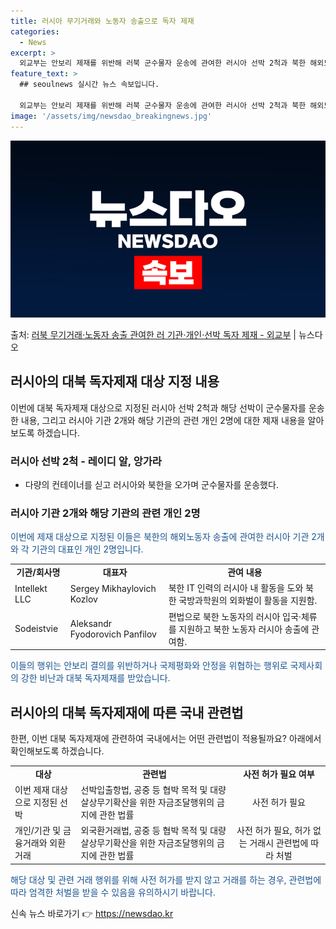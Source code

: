 ```yaml
---
title: 러시아 무기거래와 노동자 송출으로 독자 제재
categories:
  - News
excerpt: >
  외교부는 안보리 제재를 위반해 러북 군수물자 운송에 관여한 러시아 선박 2척과 북한 해외노동자 송출을 통해 …
feature_text: >
  ## seoulnews 실시간 뉴스 속보입니다.

  외교부는 안보리 제재를 위반해 러북 군수물자 운송에 관여한 러시아 선박 2척과 북한 해외노동자 송출을 통해 …
image: '/assets/img/newsdao_breakingnews.jpg'
---
```


![뉴스다오 속보](/assets/img/newsdao_breakingnews.jpg)

<p>출처: <a href="https://newsdao.kr/3491" rel="dofollow">러북 무기거래·노동자 송출 관여한 러 기관·개인·선박 독자 제재 - 외교부</a> | 뉴스다오</p>

<h2 data-ke-size="size26">러시아의 대북 독자제재 대상 지정 내용</h2>
<p data-ke-size="size16">이번에 대북 독자제재 대상으로 지정된 러시아 선박 2척과 해당 선박이 군수물자를 운송한 내용, 그리고 러시아 기관 2개와 해당 기관의 관련 개인 2명에 대한 제재 내용을 알아보도록 하겠습니다.</p>

<h3>러시아 선박 2척 - 레이디 알, 앙가라</h3>
<ul>
  <li>다량의 컨테이너를 싣고 러시아와 북한을 오가며 군수물자를 운송했다.</li>
</ul>

<h3>러시아 기관 2개와 해당 기관의 관련 개인 2명</h3>
<p><span style="color: #1a5490;">이번에 제재 대상으로 지정된 이들은 북한의 해외노동자 송출에 관여한 러시아 기관 2개와 각 기관의 대표인 개인 2명입니다.</span></p>
<table>
  <tr>
    <td style="text-align: center; height: 17px;"><b>기관/회사명</b></td>
    <td style="text-align: center; height: 17px;"><b>대표자</b></td>
    <td style="text-align: center; height: 17px;"><b>관여 내용</b></td>
  </tr>
  <tr>
    <td style="text-align: left; height: 17px;">Intellekt LLC</td>
    <td style="text-align: left; height: 17px;">Sergey Mikhaylovich Kozlov</td>
    <td style="text-align: left; height: 17px;">북한 IT 인력의 러시아 내 활동을 도와 북한 국방과학원의 외화벌이 활동을 지원함.</td>
  </tr>
  <tr>
    <td style="text-align: left; height: 17px;">Sodeistvie</td>
    <td style="text-align: left; height: 17px;">Aleksandr Fyodorovich Panfilov</td>
    <td style="text-align: left; height: 17px;">편법으로 북한 노동자의 러시아 입국·체류를 지원하고 북한 노동자 러시아 송출에 관여함.</td>
  </tr>
</table>

<p><span style="color: #1a5490;">이들의 행위는 안보리 결의를 위반하거나 국제평화와 안정을 위협하는 행위로 국제사회의 강한 비난과 대북 독자제재를 받았습니다.</span></p>

<h2 data-ke-size="size26">러시아의 대북 독자제재에 따른 국내 관련법</h2>
<p data-ke-size="size16">한편, 이번 대북 독자제재에 관련하여 국내에서는 어떤 관련법이 적용될까요? 아래에서 확인해보도록 하겠습니다.</p>

<table>
  <tr>
    <td style="text-align: center; height: 17px;"><b>대상</b></td>
    <td style="text-align: center; height: 17px;"><b>관련법</b></td>
    <td style="text-align: center; height: 17px;"><b>사전 허가 필요 여부</b></td>
  </tr>
  <tr>
    <td style="text-align: left; height: 17px;">이번 제재 대상으로 지정된 선박</td>
    <td style="text-align: left; height: 17px;">선박입출항법, 공중 등 협박 목적 및 대량살상무기확산을 위한 자금조달행위의 금지에 관한 법률</td>
    <td style="text-align: center; height: 17px;">사전 허가 필요</td>
  </tr>
  <tr>
    <td style="text-align: left; height: 17px;">개인/기관 및 금융거래와 외환거래</td>
    <td style="text-align: left; height: 17px;">외국환거래법, 공중 등 협박 목적 및 대량살상무기확산을 위한 자금조달행위의 금지에 관한 법률</td>
    <td style="text-align: center; height: 17px;">사전 허가 필요, 허가 없는 거래시 관련법에 따라 처벌</td>
  </tr>
</table>
<p><span style="color: #1a5490;">해당 대상 및 관련 거래 행위를 위해 사전 허가를 받지 않고 거래를 하는 경우, 관련법에 따라 엄격한 처벌을 받을 수 있음을 유의하시기 바랍니다.</span></p>
 

신속 뉴스 바로가기 👉 <a href="https://newsdao.kr" rel="dofollow">https://newsdao.kr</a>


